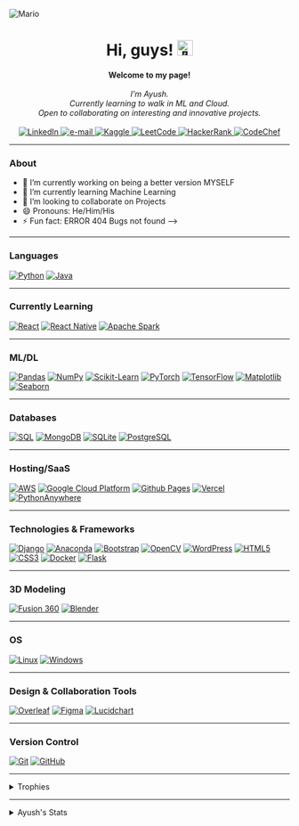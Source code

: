 ![Mario](https://github.com/AyushB21/AyushB21/assets/117504082/2f746329-909c-4dce-afca-d6290208c3bb)


<h1 align="center">Hi, guys! <img src="https://media.giphy.com/media/hvRJCLFzcasrR4ia7z/giphy.gif" width="28px" alt="👋"></h1>

<p align="center">
    <b>Welcome to my page!</b><br><br>
    <i>
        I'm Ayush.<br>
        Currently learning to walk in ML and Cloud.<br>
        Open to collaborating on interesting and innovative projects.<br>
    </i><br>
    <a href="https://www.linkedin.com/in/ayushb5/">
        <img src="https://img.shields.io/badge/linkedin-%230077B5.svg?style=for-the-badge&logo=linkedin&logoColor=white" alt="LinkedIn">
    </a>
    <a href="mailto:ayushbh0612@gmail.com">
        <img src="https://img.shields.io/badge/Gmail-D14836?style=for-the-badge&logo=gmail&logoColor=white" alt="e-mail">
    </a>
    <a href="https://www.kaggle.com/ayushbh0612/">
        <img src="https://img.shields.io/badge/Kaggle-035a7d?style=for-the-badge&logo=kaggle&logoColor=white" alt="Kaggle">
    <a href="https://leetcode.com/ayushbh0612/">
        <img src="https://img.shields.io/badge/LeetCode-000000?style=for-the-badge&logo=LeetCode&logoColor=#d16c06" alt="LeetCode">
    </a>
    <a href="https://www.hackerrank.com/ayushbh0612?hr_r=1/">
        <img src="https://img.shields.io/badge/-Hackerrank-2EC866?style=for-the-badge&logo=HackerRank&logoColor=white" alt="HackerRank">
    </a>
    <a href="https://www.codechef.com/users/ayushb_05">
        <img src="https://img.shields.io/badge/CodeChef-%23964B00.svg?style=for-the-badge&logo=CodeChef&logoColor=white" alt="CodeChef">
    </a>
</p>

---
### About
- 🔭 I’m currently working on being a better version MYSELF
- 🌱 I’m currently learning Machine Learning
- 👯 I’m looking to collaborate on Projects 
- 😄 Pronouns: He/Him/His
- ⚡ Fun fact: ERROR 404 Bugs not found
-->

---

### Languages
[![Python](https://img.shields.io/badge/python-black?style=for-the-badge&logo=python)](https://github.com/AyushB21)
[![Java](https://img.shields.io/badge/java-black?style=for-the-badge&logo=openjdk)](https://github.com/AyushB21)

---

### Currently Learning
[![React](https://img.shields.io/badge/React-%2302569B.svg?style=for-the-badge&logo=React&logoColor=black)](https://github.com/AyushB21)
[![React Native](https://img.shields.io/badge/React%20Native-%2302569B.svg?style=for-the-badge&logo=React&logoColor=black)](https://github.com/AyushB21)
[![Apache Spark](https://img.shields.io/badge/Apache%20Spark-%23E25A1C.svg?style=for-the-badge&logo=Apache-Spark&logoColor=white)](https://github.com/AyushB21)

---

### ML/DL
[![Pandas](https://img.shields.io/badge/pandas-black?style=for-the-badge&logo=pandas)](https://github.com/AyushB21)
[![NumPy](https://img.shields.io/badge/numpy-black?style=for-the-badge&logo=numpy)](https://github.com/AyushB21)
[![Scikit-Learn](https://img.shields.io/badge/scikit--learn-black?style=for-the-badge&logo=scikit-learn)](https://github.com/AyushB21)
[![PyTorch](https://img.shields.io/badge/PyTorch-black?style=for-the-badge&logo=PyTorch)](https://github.com/AyushB21)
[![TensorFlow](https://img.shields.io/badge/TensorFlow-%23FF6F00.svg?style=for-the-badge&logo=TensorFlow&logoColor=white)](https://github.com/AyushB21)
[![Matplotlib](https://img.shields.io/badge/Matplotlib-%23ffffff.svg?style=for-the-badge&logo=Matplotlib&logoColor=black)](https://github.com/AyushB21)
[![Seaborn](https://img.shields.io/badge/Seaborn-%2300599C.svg?style=for-the-badge&logo=Seaborn&logoColor=white)](https://github.com/AyushB21)

---

### Databases
[![SQL](https://img.shields.io/badge/SQL-black?style=for-the-badge&logo=mysql)](https://github.com/AyushB21)
[![MongoDB](https://img.shields.io/badge/MongoDB-%234ea94b.svg?style=for-the-badge&logo=mongodb&logoColor=white)](https://github.com/AyushB21)
[![SQLite](https://img.shields.io/badge/SQLite-%23003B57.svg?style=for-the-badge&logo=sqlite&logoColor=white)](https://github.com/AyushB21)
[![PostgreSQL](https://img.shields.io/badge/PostgreSQL-336791?style=for-the-badge&logo=postgresql&logoColor=white)](https://github.com/AyushB21)

---

### Hosting/SaaS
[![AWS](https://img.shields.io/badge/AWS-%23FF9900.svg?style=for-the-badge&logo=amazon-aws&logoColor=white)](https://github.com/AyushB21)
[![Google Cloud Platform](https://img.shields.io/badge/Google%20Cloud-%234285F4.svg?style=for-the-badge&logo=google-cloud&logoColor=white)](https://github.com/AyushB21)
[![Github Pages](https://img.shields.io/badge/github%20pages-121013?style=for-the-badge&logo=github&logoColor=white)](https://github.com/AyushB21)
[![Vercel](https://img.shields.io/badge/vercel-000000?style=for-the-badge&logo=vercel&logoColor=white)](https://vercel.com/AyushB21)
[![PythonAnywhere](https://img.shields.io/badge/pythonanywhere-3776AB?style=for-the-badge&logo=pythonanywhere&logoColor=white)](https://www.pythonanywhere.com/user/AyushB21/)

---

### Technologies & Frameworks
[![Django](https://img.shields.io/badge/django-black?style=for-the-badge&logo=django)](https://github.com/AyushB21)
[![Anaconda](https://img.shields.io/badge/Anaconda-%2344A833.svg?style=for-the-badge&logo=anaconda&logoColor=white)](https://github.com/AyushB21)
[![Bootstrap](https://img.shields.io/badge/bootstrap-%238511FA.svg?style=for-the-badge&logo=bootstrap&logoColor=white)](https://github.com/AyushB21)
[![OpenCV](https://img.shields.io/badge/opencv-%23white.svg?style=for-the-badge&logo=opencv&logoColor=white)](https://github.com/AyushB21)
[![WordPress](https://img.shields.io/badge/WordPress-%23117AC9.svg?style=for-the-badge&logo=WordPress&logoColor=white)](https://github.com/AyushB21)
[![HTML5](https://img.shields.io/badge/html5-black?style=for-the-badge&logo=html5)](https://github.com/AyushB21)
[![CSS3](https://img.shields.io/badge/css3-black?style=for-the-badge&logo=css3)](https://github.com/AyushB21)
[![Docker](https://img.shields.io/badge/docker-black?style=for-the-badge&logo=docker)](https://github.com/AyushB21)
[![Flask](https://img.shields.io/badge/flask-black?style=for-the-badge&logo=flask)](https://github.com/AyushB21)

---

### 3D Modeling
[![Fusion 360](https://img.shields.io/badge/Fusion%20360-%23005690.svg?style=for-the-badge&logo=Autodesk&logoColor=white)](https://github.com/AyushB21)
[![Blender](https://img.shields.io/badge/Blender-%23F5792A.svg?style=for-the-badge&logo=Blender&logoColor=white)](https://github.com/AyushB21)

---

### OS
[![Linux](https://img.shields.io/badge/linux-black?style=for-the-badge&logo=Linux)](https://github.com/AyushB21)
[![Windows](https://img.shields.io/badge/Windows-black?style=for-the-badge&logo=Windows)](https://github.com/AyushB21)

---

### Design & Collaboration Tools
[![Overleaf](https://img.shields.io/badge/Overleaf-%234984A1.svg?style=for-the-badge&logo=Overleaf&logoColor=white)](https://github.com/AyushB21)
[![Figma](https://img.shields.io/badge/Figma-%23F24E1E.svg?style=for-the-badge&logo=Figma&logoColor=white)](https://github.com/AyushB21)
[![Lucidchart](https://img.shields.io/badge/Lucidchart-%23117AC9.svg?style=for-the-badge&logo=Lucidchart&logoColor=white)](https://github.com/AyushB21)

---

### Version Control
[![Git](https://img.shields.io/badge/Git-%23F05032.svg?style=for-the-badge&logo=git&logoColor=white)](https://github.com/AyushB21)
[![GitHub](https://img.shields.io/badge/GitHub-%23181717.svg?style=for-the-badge&logo=github&logoColor=white)](https://github.com/AyushB21)

---


<details>
  <summary>Trophies</summary>
  <div align="center">
    <img src="https://github-profile-trophy.vercel.app/?username=AyushB21&theme=darkhub&no-frame=true&no-bg=true)](https://github.com/ryo-ma/github-profile-trophy"/>
  </div>
</details>

---

<details>
  <summary>Ayush's Stats</summary> 
  <p align="center">
    <img src="https://denvercoder1-github-readme-stats.vercel.app/api?username=AyushB21&show_icons=true&count_private=true&theme=radical" alt="GitHub Stats" />
  </p>
  <p align="center">
    <img src="https://github-readme-stats.vercel.app/api/top-langs/?username=AyushB21&layout=compact&langs_count=8&theme=algolia&hide_border=true" alt="Top Languages" />
    <img src="https://github-readme-streak-stats.herokuapp.com/?user=AyushB21&theme=algolia&hide_border=true" alt="GitHub Streak" />
    
  </p>

  <p align="center">
    <a href="https://github.com/AyushB21">
      <img src="https://github-profile-summary-cards.vercel.app/api/cards/profile-details?username=AyushB21&theme=radical" alt="Ayush's Contributions"/>
    </a>
  </p>

  <p align="center">
      <img src="https://komarev.com/ghpvc/?username=AyushB21&style=flat-square&label=Views" alt="Profile Views" />
  </p>
</details>






